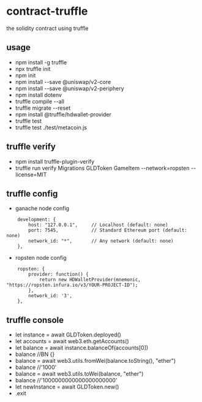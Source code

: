 # contract-truffle
the solidity contract using truffle


## usage
* npm install -g truffle
* npx truffle init
* npm init
* npm install --save @uniswap/v2-core
* npm install --save @uniswap/v2-periphery
* npm install dotenv
* truffle compile --all
* truffle migrate --reset
* npm install @truffle/hdwallet-provider
* truffle test
* truffle test ./test/metacoin.js


## truffle verify
* npm install truffle-plugin-verify
* truffle run verify Migrations GLDToken GameItem --network=ropsten --license=MIT


## truffle config
* ganache node config
```
    development: {
        host: "127.0.0.1",     // Localhost (default: none)
        port: 7545,            // Standard Ethereum port (default: none)
        network_id: "*",       // Any network (default: none)
    },
```
* ropsten node config
```
    ropsten: {
        provider: function() {
            return new HDWalletProvider(mnemonic, "https://ropsten.infura.io/v3/YOUR-PROJECT-ID");
        },
        network_id: '3',
    },
```


## truffle console
* let instance = await GLDToken.deployed()
* let accounts = await web3.eth.getAccounts()
* let balance = await instance.balanceOf(accounts[0])
* balance   //BN {}
* balance = await web3.utils.fromWei(balance.toString(), "ether")
* balance   //'1000' 
* balance = await web3.utils.toWei(balance, "ether")
* balance   //'1000000000000000000000'
* let newInstance = await GLDToken.new()
* .exit